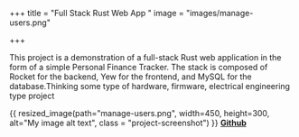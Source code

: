 
+++
title = "Full Stack Rust Web App "
image = "images/manage-users.png"

+++

This project is a demonstration of a full-stack Rust web application in the form of a simple Personal Finance Tracker. The stack is composed of Rocket for the backend, Yew for the frontend, and MySQL for the database.Thinking some type of hardware, firmware, electrical engineering type project



{{ resized_image(path="manage-users.png", width=450, height=300, alt="My image alt text", class = "project-screenshot") }} **[Github](https://github.com/c-lonas/personal-finance-tracker)**


